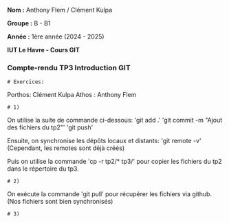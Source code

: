 **Nom :** Anthony Flem / Clément Kulpa 

**Groupe :** B - B1

**Année :** 1ère année (2024 - 2025)

**IUT Le Havre - Cours GIT**

### Compte-rendu TP3 Introduction GIT ###
	# Exercices:

Porthos: Clément Kulpa
Athos  : Anthony Flem

	# 1) 
On utilise la suite de commande ci-dessous:
'git add .'
'git commit -m "Ajout des fichiers du tp2"'
'git push'

Ensuite, on synchronise les dépôts locaux et distants:
'git remote -v' (Cependant, les remotes sont déjà créés)

Puis on utilise la commande 'cp -r tp2/* tp3/' pour copier les fichiers du tp2 dans le répertoire du tp3.

	# 2)
On exécute la commande 'git pull' pour récupérer les fichiers via github.
(Nos fichiers sont bien synchronisés)

	# 3)
